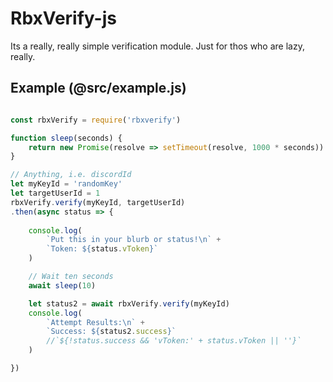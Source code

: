 


# RbxVerify-js

Its a really, really simple verification module.
Just for thos who are lazy, really.

## Example (@src/example.js)
```js

const rbxVerify = require('rbxverify')

function sleep(seconds) {
    return new Promise(resolve => setTimeout(resolve, 1000 * seconds))
}

// Anything, i.e. discordId
let myKeyId = 'randomKey'
let targetUserId = 1
rbxVerify.verify(myKeyId, targetUserId)
.then(async status => {
    
    console.log(
        `Put this in your blurb or status!\n` +
        `Token: ${status.vToken}`
    )

    // Wait ten seconds
    await sleep(10)

    let status2 = await rbxVerify.verify(myKeyId)
    console.log(
        `Attempt Results:\n` +
        `Success: ${status2.success}`
        //`${!status.success && 'vToken:' + status.vToken || ''}`
    )

})
```